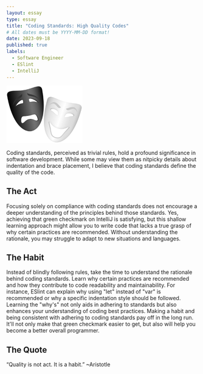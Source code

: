 ```yaml
---
layout: essay
type: essay
title: "Coding Standards: High Quality Codes"
# All dates must be YYYY-MM-DD format!
date: 2023-09-18
published: true
labels:
  - Software Engineer
  - ESlint
  - IntelliJ
---
```

<img width="200px" class="rounded float-start pe-4" src="../img/Theater_Masks_PNG_Transparent_Clipart.png">

Coding standards, perceived as trivial rules, hold a profound significance in software development. While some may view them as nitpicky details about indentation and brace placement, I
believe that coding standards define the quality of the code.

## The Act
Focusing solely on compliance with coding standards does not encourage a deeper understanding of the principles behind those standards. 
Yes, achieving that green checkmark on IntelliJ is satisfying, but this shallow learning approach might allow you to write code that lacks 
a true grasp of why certain practices are recommended. Without understanding the rationale, you may struggle to adapt to new situations and 
languages.

## The Habit
Instead of blindly following rules, take the time to understand the rationale behind coding standards. Learn why certain practices are 
recommended and how they contribute to code readability and maintainability. For instance, ESlint can explain why using "let" instead of 
"var" is recommended or why a specific indentation style should be followed. Learning the "why's" not only aids in adhering to standards 
but also enhances your understanding of coding best practices. Making a habit and being consistent with adhering to coding standards pay off
in the long run. It'll not only make that green checkmark easier to get, but also will help you become a better overall programmer.

## The Quote
“Quality is not act.  It is a habit.” ~Aristotle
